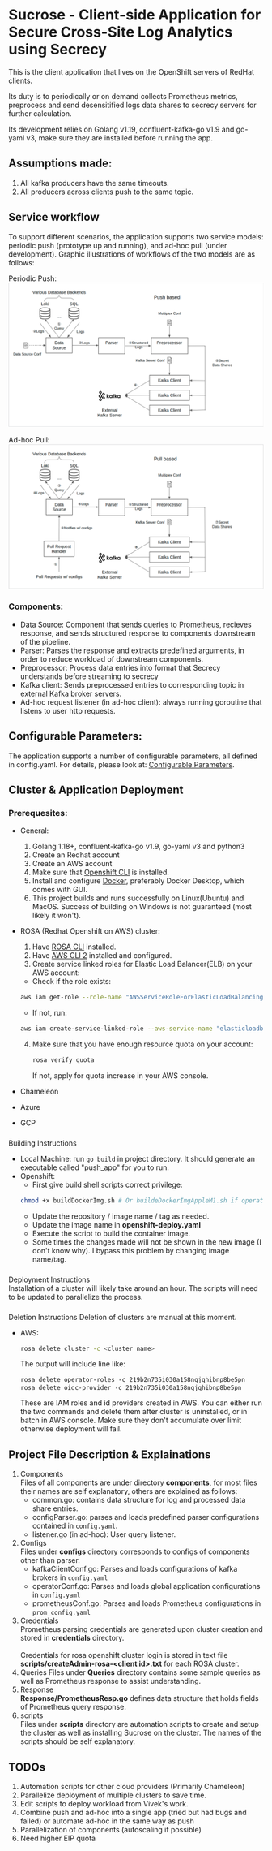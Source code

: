# Sucrose - Client-side Application for Secure Cross-Site Log Analytics using Secrecy

This is the client application that lives on the OpenShift servers of RedHat clients.

Its duty is to periodically or on demand collects Prometheus metrics, preprocess and send desensitified logs data shares to secrecy servers for further calculation.

Its development relies on Golang v1.19, confluent-kafka-go v1.9 and go-yaml v3, make sure they are installed before running the app.

## Assumptions made:
1. All kafka producers have the same timeouts.
2. All producers across clients push to the same topic.

## Service workflow
To support different scenarios, the application supports two service models: periodic push
(prototype up and running), and ad-hoc pull (under development). Graphic illustrations of workflows
of the two models are as follows: 

Periodic Push:
![image](pictures/push.png)

Ad-hoc Pull:
![image](pictures/pull.png)

### Components:
- Data Source: Component that sends queries to Prometheus, recieves response, and sends structured response to components downstream of the pipeline.
- Parser: Parses the response and extracts predefined arguments, in order to reduce workload of downstream components.
- Preprocessor: Process data entries into format that Secrecy understands before streaming to secrecy
- Kafka client: Sends preprocessed entries to corresponding topic in external Kafka broker servers.
- Ad-hoc request listener (in ad-hoc client): always running goroutine that listens to user http requests.


## Configurable Parameters:
The application supports a number of configurable parameters, all defined in config.yaml. For 
details, please look at: [Configurable Parameters](docs/config_param.md).

## Cluster & Application Deployment
### Prerequesites:
- General: 
  
  1. Golang 1.18+, confluent-kafka-go v1.9, go-yaml v3 and python3
  2. Create an Redhat account
  3. Create an AWS account
  4. Make sure that [Openshift CLI](https://docs.openshift.com/container-platform/4.8/cli_reference/openshift_cli/getting-started-cli.html) is installed.
  5. Install and configure [Docker](https://www.docker.com/), preferably Docker Desktop, which comes with GUI.
  6. This project builds and runs successfully on Linux(Ubuntu) and MacOS. Success of building on Windows is not guaranteed (most likely it won't).
- ROSA (Redhat Openshift on AWS) cluster:
  
  1. Have [ROSA CLI](https://docs.openshift.com/rosa/rosa_cli/rosa-get-started-cli.html) installed.
  2. Have [AWS CLI 2](https://docs.aws.amazon.com/cli/latest/userguide/getting-started-install.html) installed and configured.
  3. Create service linked roles for Elastic Load Balancer(ELB) on your AWS account:
    - Check if the role exists:
     ```Bash
     aws iam get-role --role-name "AWSServiceRoleForElasticLoadBalancing"
     ```
    - If not, run:
     ```Bash
     aws iam create-service-linked-role --aws-service-name "elasticloadbalancing.amazonaws.com"
     ```
  4. Make sure that you have enough resource quota on your account: 
     ```Bash
     rosa verify quota
     ```
     If not, apply for quota increase in your AWS console.
- Chameleon
- Azure
- GCP

###
Building Instructions
*  Local Machine: run ``go build`` in project directory. It should generate an executable called "push_app" for you to run.
*  Openshift: 
   * First give build shell scripts correct privilege: 
    ```Bash
    chmod +x buildDockerImg.sh # Or buildeDockerImgAppleM1.sh if operating on mac with Aplle silicon
    ```
   * Update the repository / image name / tag as needed.
   * Update the image name in **openshift-deploy.yaml**
   * Execute the script to build the container image.
   * Some times the changes made will not be shown in the new image (I don't know why). I bypass this problem by changing image name/tag.

###
Deployment Instructions\
Installation of a cluster will likely take around an hour. The scripts will need to be updated to parallelize the process.
###
Deletion Instructions
Deletion of clusters are manual at this moment.
- AWS:
  ```Bash
  rosa delete cluster -c <cluster name>
  ```
  The output will include line like:
  ```
  rosa delete operator-roles -c 219b2n735i030a158nqjqhibnp8be5pn
  rosa delete oidc-provider -c 219b2n735i030a158nqjqhibnp8be5pn
  ```
  These are IAM roles and id providers created in AWS. You can either run the two commands and delete them after cluster is uninstalled, or in batch in AWS console. Make sure they don't accumulate over limit otherwise deployment will fail.

## Project File Description & Explainations
1. Components\
   Files of all components are under directory **components**, for most files their names are self explanatory, others are explained as follows:
   - common.go: contains data structure for log and processed data share entries.
   - configParser.go: parses and loads predefined parser configurations contained in ``config.yaml``.
   - listener.go (in ad-hoc): User query listener.
2. Configs\
   Files under **configs** directory corresponds to configs of components other than parser. 
   - kafkaClientConf.go: Parses and loads configurations of kafka brokers in ``config.yaml``
   - operatorConf.go: Parses and loads global application configurations in ``config.yaml``
   - prometheusConf.go: Parses and loads Prometheus configurations in ``prom_config.yaml``
3. Credentials\
  Prometheus parsing credentials are generated upon cluster creation and stored in **credentials** directory.\
  \
  Credentials for rosa openshift cluster login is stored in text file **scripts/createAdmin-rosa-\<client id>.txt** for each ROSA cluster.
4. Queries
  Files under **Queries** directory contains some sample queries as well as Prometheus response to assist understanding.
5. Response\
  **Response/PrometheusResp.go** defines data structure that holds fields of Prometheus query response.
6. scripts\
  Files under **scripts** directory are automation scripts to create and setup the cluster as well as installing Sucrose on the cluster. The names of the scripts should be self explanatory.

## TODOs
1. Automation scripts for other cloud providers (Primarily Chameleon)
2. Parallelize deployment of multiple clusters to save time.
3. Edit scripts to deploy workload from Vivek's work.
4. Combine push and ad-hoc into a single app (tried but had bugs and failed) or automate ad-hoc in the same way as push
5. Parallelization of components (autoscaling if possible)
6. Need higher EIP quota



   
  
